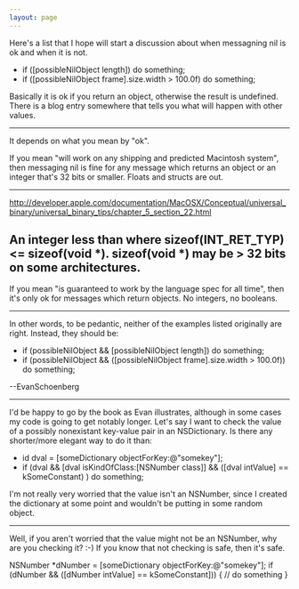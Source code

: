 ```yaml
---
layout: page
---
```




Here's a list that I hope will start a discussion about when messagning nil is ok and when it is not. 


*    if ([possibleNilObject length]) do something;
*    if ([possibleNilObject frame].size.width > 100.0f) do something;


Basically it is ok if you return an object, otherwise the result is undefined. There is a blog entry somewhere that tells you what will happen with other values.

----

It depends on what you mean by "ok".

If you mean "will work on any shipping and predicted Macintosh system", then messaging nil is fine for any message which returns an object or an integer that's 32 bits or smaller. Floats and structs are out.

----
http://developer.apple.com/documentation/MacOSX/Conceptual/universal_binary/universal_binary_tips/chapter_5_section_22.html

An integer less than where sizeof(INT_RET_TYP) <= sizeof(void *). sizeof(void *) may be > 32 bits on some architectures.
----

If you mean "is guaranteed to work by the language spec for all time", then it's only ok for messages which return objects. No integers, no booleans.

----

In other words, to be pedantic, neither of the examples listed originally are right. Instead, they should be:

*    if (possibleNilObject && [possibleNilObject length]) do something;
*    if (possibleNilObject && ([possibleNilObject frame].size.width > 100.0f)) do something;

--EvanSchoenberg

----

I'd be happy to go by the book as Evan illustrates, although in some cases my code is going to get notably longer. Let's say I want to check the value of a possibly nonexistant key-value pair in an NSDictionary. Is there any shorter/more elegant way to do it than:

*    id dval = [someDictionary objectForKey:@"somekey"];
*    if (dval && [dval isKindOfClass:[NSNumber class]] && ([dval intValue] == kSomeConstant) ) do something;

I'm not really very worried that the value isn't an NSNumber, since I created the dictionary at some point and wouldn't be putting in some random object.

----

Well, if you aren't worried that the value might not be an NSNumber, why are you checking it? :-)  If you know that not checking is safe, then it's safe.
    
NSNumber *dNumber = [someDictionary objectForKey:@"somekey"];
if (dNumber && ([dNumber intValue] == kSomeConstant])) {
     // do something
}
